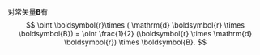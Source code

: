 对常矢量$\boldsymbol{B}$有
$$
\oint \boldsymbol{r}\times ( \mathrm{d} \boldsymbol{r} \times \boldsymbol{B}) = \oint \frac{1}{2} (\boldsymbol{r} \times \mathrm{d} \boldsymbol{r}) \times \boldsymbol{B}.
$$